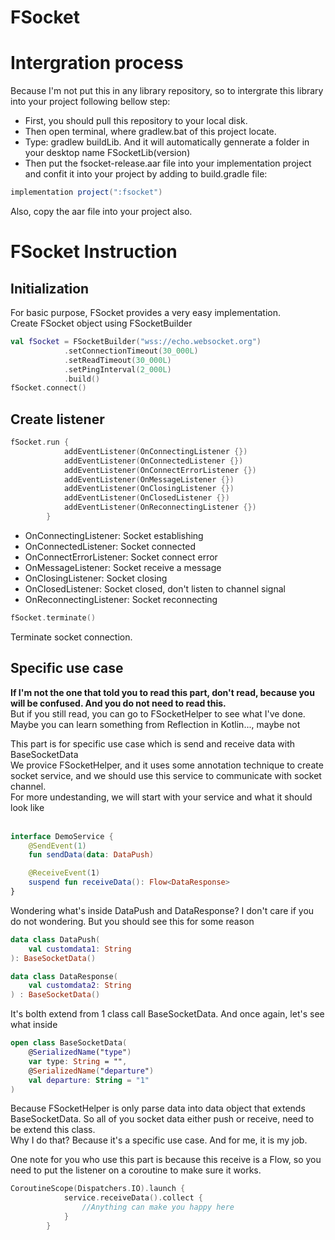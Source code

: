 # FSocket
<h1>Intergration process</h1>

Because I'm not put this in any library repository, so to intergrate this library into your project following bellow step:<br>
- First, you should pull this repository to your local disk.
- Then open terminal, where gradlew.bat of this project locate.
- Type: gradlew buildLib. And it will automatically gennerate a folder in your desktop name FSocketLib(version)
- Then put the fsocket-release.aar file into your implementation project and confit it into your project by adding to build.gradle file:

```gradle
implementation project(":fsocket")
```
Also, copy the aar file into your project also.

<h1>FSocket Instruction</h1>

<h2>Initialization</h2>
For basic purpose, FSocket provides a very easy implementation.<br>
Create FSocket object using FSocketBuilder<br>

```kotlin
val fSocket = FSocketBuilder("wss://echo.websocket.org")
            .setConnectionTimeout(30_000L)
            .setReadTimeout(30_000L)
            .setPingInterval(2_000L)
            .build()
fSocket.connect()
```

<h2>Create listener</h2>

```kotlin
fSocket.run {
            addEventListener(OnConnectingListener {})
            addEventListener(OnConnectedListener {})
            addEventListener(OnConnectErrorListener {})
            addEventListener(OnMessageListener {})
            addEventListener(OnClosingListener {})
            addEventListener(OnClosedListener {})
            addEventListener(OnReconnectingListener {})
        }
```

- OnConnectingListener: Socket establishing
- OnConnectedListener: Socket connected
- OnConnectErrorListener: Socket connect error
- OnMessageListener: Socket receive a message
- OnClosingListener: Socket closing
- OnClosedListener: Socket closed, don't listen to channel signal
- OnReconnectingListener: Socket reconnecting

```kotlin
fSocket.terminate()
```

Terminate socket connection.
<h2>Specific use case</h2>

**If I'm not the one that told you to read this part, don't read, because you will be confused. And you do not need to read this.**<br>
But if you still read, you can go to FSocketHelper to see what I've done. Maybe you can learn something from Reflection in Kotlin..., maybe not<br>

<p>
This part is for specific use case which is send and receive data with BaseSocketData<br>
We provice FSocketHelper, and it uses some annotation technique to create socket service, and we should use this service to communicate with socket channel.<br>
For more undestanding, we will start with your service and what it should look like<br>
<br>

```kotlin
interface DemoService {
    @SendEvent(1)
    fun sendData(data: DataPush)

    @ReceiveEvent(1)
    suspend fun receiveData(): Flow<DataResponse>
}
```

Wondering what's inside DataPush and DataResponse?
I don't care if you do not wondering. But you should see this for some reason

```kotlin
data class DataPush(
    val customdata1: String
): BaseSocketData()

data class DataResponse(
    val customdata2: String
) : BaseSocketData()
```

It's bolth extend from 1 class call BaseSocketData.
And once again, let's see what inside
```kotlin
open class BaseSocketData(
    @SerializedName("type")
    var type: String = "",
    @SerializedName("departure")
    val departure: String = "1"
)
```
Because FSocketHelper is only parse data into data object that extends BaseSocketData. So all of you socket data either push or receive, need to be extend this class.<br>
Why I do that? Because it's a specific use case. And for me, it is my job.<br>

One note for you who use this part is because this receive is a Flow, so you need to put the listener on a coroutine to make sure it works.<br>

```kotlin
CoroutineScope(Dispatchers.IO).launch {
            service.receiveData().collect {
                //Anything can make you happy here
            }
        }
```

</p>
